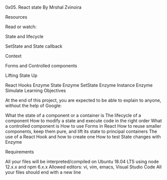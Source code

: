 0x05. React state By Mrshal Zvinoira 

Resources

Read or watch:

State and lifecycle

SetState and State callback

Context

Forms and Controlled components

Lifting State Up

React Hooks
Enzyme State
Enzyme SetState
Enzyme Instance
Enzyme Simulate
Learning Objectives

At the end of this project, you are expected to be able to explain to anyone, without the help of Google:

What the state of a component or a container is
The lifecycle of a component
How to modify a state and execute code in the right order
What a controlled component is
How to use Forms in React
How to reuse smaller components, keep them pure, and lift its state to principal containers
The use of a React Hook and how to create one
How to test State changes with Enzyme

Requirements

All your files will be interpreted/compiled on Ubuntu 18.04 LTS using node 12.x.x and npm 6.x.x
Allowed editors: vi, vim, emacs, Visual Studio Code
All your files should end with a new line

